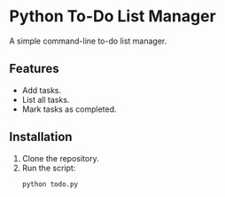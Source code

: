 # Python To-Do List Manager

A simple command-line to-do list manager.

## Features
- Add tasks.
- List all tasks.
- Mark tasks as completed.

## Installation
1. Clone the repository.
2. Run the script:
   ```bash
   python todo.py
